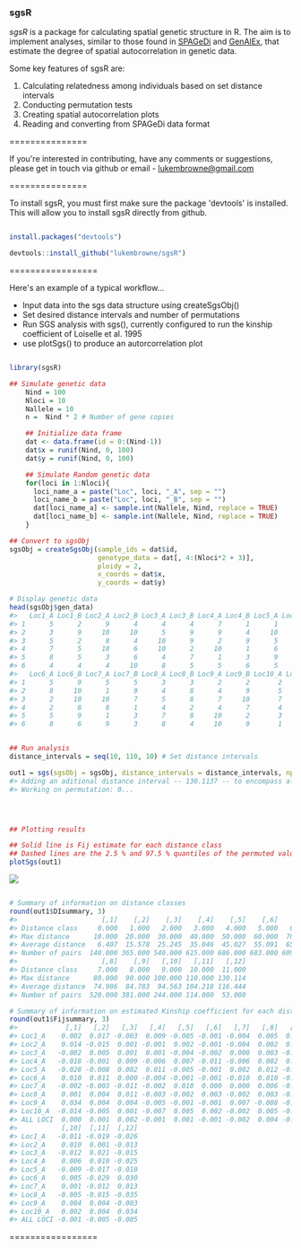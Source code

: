 ### sgsR

*sgsR* is a package for calculating spatial genetic structure in R. The aim is to implement analyses, similar to those found in [SPAGeDi](http://ebe.ulb.ac.be/ebe/SPAGeDi.html) and [GenAlEx](http://biology-assets.anu.edu.au/GenAlEx/Welcome.html), that estimate the degree of spatial autocorrelation in genetic data.

Some key features of sgsR are:

1.  Calculating relatedness among individuals based on set distance intervals
2.  Conducting permutation tests
3.  Creating spatial autocorrelation plots
4.  Reading and converting from SPAGeDi data format

===============

If you're interested in contributing, have any comments or suggestions, please get in touch via github or email - <lukembrowne@gmail.com>

===============

To install sgsR, you must first make sure the package 'devtools' is installed. This will allow you to install sgsR directly from github.

``` r

install.packages("devtools")

devtools::install_github("lukembrowne/sgsR")
```

=================

Here's an example of a typical workflow...

-   Input data into the sgs data structure using createSgsObj()
-   Set desired distance intervals and number of permutations
-   Run SGS analysis with sgs(), currently configured to run the kinship coefficient of Loiselle et al. 1995
-   use plotSgs() to produce an autorcorrelation plot

``` r

library(sgsR)

## Simulate genetic data
    Nind = 100
    Nloci = 10
    Nallele = 10
    n =  Nind * 2 # Number of gene copies

    ## Initialize data frame
    dat <- data.frame(id = 0:(Nind-1))
    dat$x = runif(Nind, 0, 100)
    dat$y = runif(Nind, 0, 100)

    ## Simulate Random genetic data
    for(loci in 1:Nloci){
      loci_name_a = paste("Loc", loci, "_A", sep = "")
      loci_name_b = paste("Loc", loci, "_B", sep = "")
      dat[loci_name_a] <- sample.int(Nallele, Nind, replace = TRUE)
      dat[loci_name_b] <- sample.int(Nallele, Nind, replace = TRUE)
    }

## Convert to sgsObj
sgsObj = createSgsObj(sample_ids = dat$id, 
                      genotype_data = dat[, 4:(Nloci*2 + 3)],
                      ploidy = 2,
                      x_coords = dat$x, 
                      y_coords = dat$y)

# Display genetic data
head(sgsObj$gen_data)
#>   Loc1_A Loc1_B Loc2_A Loc2_B Loc3_A Loc3_B Loc4_A Loc4_B Loc5_A Loc5_B
#> 1      5      2      9      4      4      4      7      1      1      2
#> 2      3      9     10     10      5      9      9      4     10      6
#> 3      5      2      8      4     10      9      2      9      5      3
#> 4      7      5     10      6     10      2     10      1      6      6
#> 5      8      5      3      6      4      7      1      3      9      5
#> 6      4      4      4     10      8      5      5      6      5      5
#>   Loc6_A Loc6_B Loc7_A Loc7_B Loc8_A Loc8_B Loc9_A Loc9_B Loc10_A Loc10_B
#> 1      5      9      5      5      3      3      2      2       2       6
#> 2      8     10      1      9      4      8      4      9       5       6
#> 3      2     10     10      7      5      8      7     10       7       9
#> 4      2      8      8      1      4      2      4      7       4       4
#> 5      5      9      1      3      7      8     10      2       3       9
#> 6      8      6      9      3      8      4     10      9       1       8


## Run analysis
distance_intervals = seq(10, 110, 10) # Set distance intervals

out1 = sgs(sgsObj = sgsObj, distance_intervals = distance_intervals, nperm = 99)
#> Adding an aditional distance interval -- 130.1137 -- to encompass all pairwise distances.. 
#> Working on permutation: 0...




## Plotting results

## Solid line is Fij estimate for each distance class
## Dashed lines are the 2.5 % and 97.5 % quantiles of the permuted values
plotSgs(out1)
```

![](README-unnamed-chunk-3-1.png)

``` r

# Summary of information on distance classes
round(out1$DIsummary, 3)
#>                     [,1]    [,2]    [,3]    [,4]    [,5]    [,6]    [,7]
#> Distance class     0.000   1.000   2.000   3.000   4.000   5.000   6.000
#> Max distance      10.000  20.000  30.000  40.000  50.000  60.000  70.000
#> Average distance   6.407  15.578  25.245  35.046  45.027  55.091  65.033
#> Number of pairs  140.000 365.000 540.000 615.000 686.000 683.000 609.000
#>                     [,8]    [,9]   [,10]   [,11]   [,12]
#> Distance class     7.000   8.000   9.000  10.000  11.000
#> Max distance      80.000  90.000 100.000 110.000 130.114
#> Average distance  74.986  84.783  94.563 104.218 116.444
#> Number of pairs  520.000 381.000 244.000 114.000  53.000

# Summary of information on estimated Kinship coefficient for each distance class (columns)
round(out1$Fijsummary, 3)
#>            [,1]   [,2]   [,3]   [,4]   [,5]   [,6]   [,7]   [,8]   [,9]
#> Loc1_A    0.002  0.017 -0.003  0.009 -0.005 -0.001 -0.004  0.005  0.001
#> Loc2_A    0.014 -0.015  0.001 -0.001  0.002 -0.001 -0.004  0.002  0.008
#> Loc3_A   -0.002  0.005  0.001  0.001 -0.004 -0.002  0.000  0.003 -0.001
#> Loc4_A   -0.018 -0.001  0.009 -0.006  0.007 -0.011 -0.006  0.002  0.012
#> Loc5_A   -0.028 -0.008  0.002  0.011 -0.005 -0.001  0.002  0.012 -0.003
#> Loc6_A    0.010  0.011  0.000 -0.004 -0.001 -0.001 -0.010  0.010 -0.002
#> Loc7_A   -0.002 -0.003 -0.011 -0.002  0.010  0.000  0.000  0.006 -0.001
#> Loc8_A    0.001  0.004  0.011 -0.003 -0.002  0.003 -0.002  0.003 -0.006
#> Loc9_A    0.034  0.004  0.004 -0.005 -0.001 -0.001  0.007 -0.008 -0.015
#> Loc10_A  -0.014 -0.005  0.001 -0.007  0.005  0.002 -0.002  0.005 -0.005
#> ALL LOCI  0.000  0.001  0.002 -0.001  0.001 -0.001 -0.002  0.004 -0.001
#>           [,10]  [,11]  [,12]
#> Loc1_A   -0.011 -0.019 -0.026
#> Loc2_A    0.010  0.001 -0.013
#> Loc3_A   -0.012  0.021 -0.015
#> Loc4_A    0.006  0.010 -0.025
#> Loc5_A   -0.009 -0.017 -0.010
#> Loc6_A    0.005 -0.029  0.030
#> Loc7_A    0.001 -0.012  0.013
#> Loc8_A   -0.005 -0.015 -0.035
#> Loc9_A    0.004  0.004 -0.003
#> Loc10_A   0.002  0.004  0.034
#> ALL LOCI -0.001 -0.005 -0.005
```
=================
